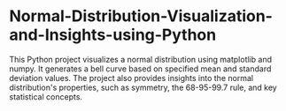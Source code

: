 # Normal-Distribution-Visualization-and-Insights-using-Python
 This Python project visualizes a normal distribution using matplotlib and numpy. It generates a bell curve based on specified mean and standard deviation values. The project also provides insights into the normal distribution's properties, such as symmetry, the 68-95-99.7 rule, and key statistical concepts.
